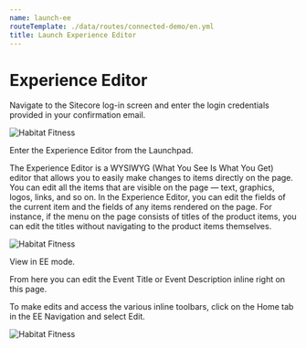```yaml
---
name: launch-ee
routeTemplate: ./data/routes/connected-demo/en.yml
title: Launch Experience Editor
---
```


# Experience Editor
Navigate to the Sitecore log-in screen and enter the login credentials provided in your confirmation email.

<p>
  <div class="row">
    <div class="col-md-6"> 
      <p><img src="/assets/img/ExperienceEditor1.jpg" alt="Habitat Fitness"></p>
    </div>
    <div class="col-md-6"> 
      <p>Enter the Experience Editor from the Launchpad.</p>
      <p>The Experience Editor is a WYSIWYG (What You See Is What You Get) editor that allows you to easily make changes to items directly on the page. You can edit all the items that are visible on the page — text, graphics, logos, links, and so on. In the Experience Editor, you can edit the fields of the current item and the fields of any items rendered on the page. For instance, if the menu on the page consists of titles of the product items, you can edit the titles without navigating to the product items themselves.</p>
    </div>
  </div>
<p>

<p>
  <div class="row">
    <div class="col-md-6"> 
      <p><img src="/assets/img/ExperienceEditor2.jpg" alt="Habitat Fitness"></p>
    </div>
    <div class="col-md-6"> 
      <p>View in EE mode.</p>
      <p>From here you can edit the Event Title or Event Description inline right on this page. </p>
    </div>
  </div>
<p>


To make edits and access the various inline toolbars, click on the Home tab in the EE Navigation and select Edit.

![Habitat Fitness](/assets/img/ExperienceEditor3.jpg)

